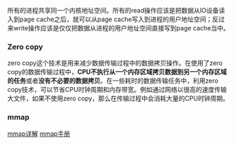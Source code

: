 所有的进程共享同一个内核地址空间。所有的read操作应该是把数据从IO设备读入到page cache之后，就可以从page cache写入到进程的用户地址空间；反过来write操作应该是仅仅把数据从进程的用户地址空间直接写到page cache当中。
### Zero copy
zero copy这个技术是用来减少数据传输过程中的数据拷贝操作。在使用了zero copy的数据传输过程中，**CPU不执行从一个内存区域拷贝数据到另一个内存区域的任务**或者**没有不必要的数据拷贝**。在一些耗时的数据传输任务中，利用zero copy技术，可以节省CPU时钟周期和内存带宽。例如通过网络以很高的速度传输大文件，如果不使用zero copy，那么在传输过程中会消耗大量的CPU时钟周期。



### mmap
[mmap详解](https://nieyong.github.io/wiki_cpu/mmap%E8%AF%A6%E8%A7%A3.html)
[mmap手册](https://man7.org/linux/man-pages/man2/mmap.2.html)

